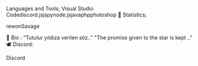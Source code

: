 Languages and Tools;
Visual Studio Codediscord.jsjspynode.jsjavaphpphotoshop
🍁 Statistics;
 

rewonSavage


🐠 Bio :
"Tutulur yıldıza verilen söz.."
"The promise given to the star is kept .."
🕊 Discord:

Discord
